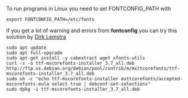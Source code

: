 To run programs in Linux you need to set FONTCONFIG_PATH with

~~~
export FONTCONFIG_PATH=/etc/fonts
~~~

If you get a lot of warning and errors from **fontconfig**
you can try this solution by [Dirk Lemstra ](https://github.com/dlemstra/Magick.NET/issues/598)

~~~
sudo apt update
sudo apt full-upgrade
sudo apt-get install -y cabextract wget xfonts-utils 
curl -s -o ttf-mscorefonts-installer_3.7_all.deb http://ftp.us.debian.org/debian/pool/contrib/m/msttcorefonts/ttf-mscorefonts-installer_3.7_all.deb 
sudo sh -c "echo ttf-mscorefonts-installer msttcorefonts/accepted-mscorefonts-eula select true | debconf-set-selections" 
sudo dpkg -i ttf-mscorefonts-installer_3.7_all.deb
~~~

